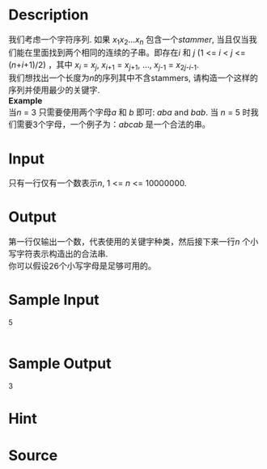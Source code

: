 
# Description

<div class="content"><div><span style="font-size: medium">我们考虑一个字符序列. 如果 <i>x</i><sub>1</sub><i>x</i><sub>2</sub>...<i>x<sub>n</sub></i> 包含一个<em>stammer</em>, 当且仅当我们能在里面找到两个相同的连续的子串。即存在<i>i</i> 和 <i>j</i> (1 &lt;= <i>i</i> &lt; <i>j</i> &lt;= (<i>n</i>+<i>i</i>+1)/2) ，其中 <i>x<sub>i</sub></i> = <i>x<sub>j</sub></i>, <i>x<sub>i</sub></i><sub>+1</sub> = <i>x<sub>j</sub></i><sub>+1</sub>, ..., <i>x<sub>j</sub></i><sub>-1</sub> = <i>x</i><sub>2<i>j</i>-<i>i</i>-1</sub>. </span></div>
<div><span style="font-size: medium">我们想找出一个长度为<i>n</i>的序列其中不含stammers, 请构造一个这样的序列并使用最少的关键字. </span></div>
<div style="margin: auto 0cm"><span style="font-size: medium"><b>Example</b></span></div>
<div><span style="font-size: medium">当<i>n</i> = 3 只需要使用两个字母<i>a</i> 和 <i>b</i> 即可: <i>aba</i> and <i>bab</i>. 当 <i>n</i> = 5 时我们需要3个字母，一个例子为：<i>abcab</i> 是一个合法的串。 </span></div>
<p></p></div>

# Input

<div class="content"><p></p>
<div><span style="font-size: medium">只有一行仅有一个数表示<i>n</i>, 1 &lt;= <i>n</i> &lt;= 10000000.</span></div></div>

# Output

<div class="content"><div><span style="font-size: medium">第一行仅输出一个数，代表使用的关键字种类，然后接下来一行<i>n</i> 个小写字符表示构造出的合法串.</span></div>
<div><span style="font-size: medium">你可以假设26个小写字母是足够可用的。</span></div></div>

# Sample Input

<div class="content"><span class="sampledata">5<br/>
<br/>
</span></div>

# Sample Output

<div class="content"><span class="sampledata">3<br/>
</span></div>

# Hint

<div class="content"><p></p></div>

# Source

<div class="content"><p><a href="problemset.php?search="></a></p></div>

